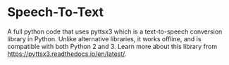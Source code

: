# Speech-To-Text
A full python code that uses pyttsx3 which is a text-to-speech conversion library in Python. 
Unlike alternative libraries, it works offline, and is compatible with both Python 2 and 3.
Learn more about this library from https://pyttsx3.readthedocs.io/en/latest/.
